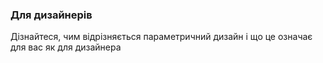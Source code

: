 ---
---

### Для дизайнерів

Дізнайтеся, чим відрізняється параметричний дизайн і що це означає для вас як для дизайнера
